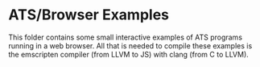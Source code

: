 # ATS/Browser Examples

This folder contains some small interactive examples of ATS programs
running in a web browser. All that is needed to compile these examples is
the emscripten compiler (from LLVM to JS) with clang (from C to LLVM).
